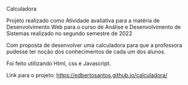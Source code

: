 Calculadora


Projeto realizado como Atividade avaliativa para a matéria de Desenvolvimento Web  para o curso de Análise e Desenvolvimento de Sistemas realizado no segundo semestre de 2022

Com proposta de desenvolver uma calculadora para que a professora pudesse ter noção dos conhecimentos de cada um dos alunos.

Foi feito utilizando Html, css e Javascript.

Link para o projeto: https://edbertosantos.github.io/calculadora/
